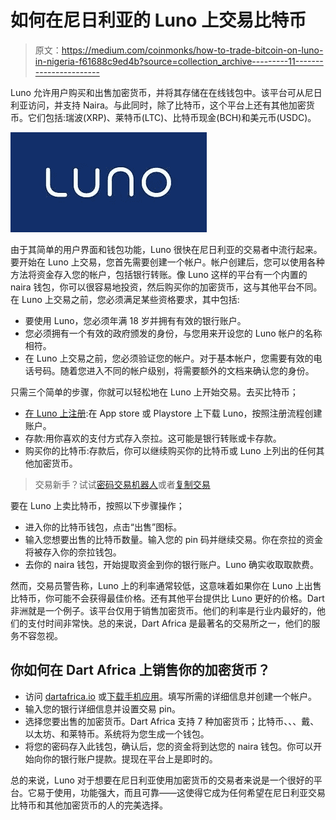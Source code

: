 # 如何在尼日利亚的 Luno 上交易比特币

> 原文：<https://medium.com/coinmonks/how-to-trade-bitcoin-on-luno-in-nigeria-f61688c9ed4b?source=collection_archive---------11----------------------->

Luno 允许用户购买和出售加密货币，并将其存储在在线钱包中。该平台可从尼日利亚访问，并支持 Naira。与此同时，除了比特币，这个平台上还有其他加密货币。它们包括:瑞波(XRP)、莱特币(LTC)、比特币现金(BCH)和美元币(USDC)。

![](img/6b845fd804dde24b88b78b0c378bff93.png)

由于其简单的用户界面和钱包功能，Luno 很快在尼日利亚的交易者中流行起来。要开始在 Luno 上交易，您首先需要创建一个帐户。帐户创建后，您可以使用各种方法将资金存入您的帐户，包括银行转账。像 Luno 这样的平台有一个内置的 naira 钱包，你可以很容易地投资，然后购买你的加密货币，这与其他平台不同。在 Luno 上交易之前，您必须满足某些资格要求，其中包括:

*   要使用 Luno，您必须年满 18 岁并拥有有效的银行账户。
*   您必须拥有一个有效的政府颁发的身份，与您用来开设您的 Luno 帐户的名称相符。
*   在 Luno 上交易之前，您必须验证您的帐户。对于基本帐户，您需要有效的电话号码。随着您进入不同的帐户级别，将需要额外的文档来确认您的身份。

只需三个简单的步骤，你就可以轻松地在 Luno 上开始交易。去买比特币；

*   [在 Luno 上注册](https://www.luno.com):在 App store 或 Playstore 上下载 Luno，按照注册流程创建账户。
*   存款:用你喜欢的支付方式存入奈拉。这可能是银行转账或卡存款。
*   购买你的比特币:存款后，你可以继续购买你的比特币或 Luno 上列出的任何其他加密货币。

> 交易新手？试试[密码交易机器人](/coinmonks/crypto-trading-bot-c2ffce8acb2a)或者[复制交易](/coinmonks/top-10-crypto-copy-trading-platforms-for-beginners-d0c37c7d698c)

要在 Luno 上卖比特币，按照以下步骤操作；

*   进入你的比特币钱包，点击“出售”图标。
*   输入您想要出售的比特币数量。输入您的 pin 码并继续交易。你在奈拉的资金将被存入你的奈拉钱包。
*   去你的 naira 钱包，开始提取资金到你的银行账户。Luno 确实收取取款费。

然而，交易员警告称，Luno 上的利率通常较低，这意味着如果你在 Luno 上出售比特币，你可能不会获得最佳价格。还有其他平台提供比 Luno 更好的价格。Dart 非洲就是一个例子。该平台仅用于销售加密货币。他们的利率是行业内最好的，他们的支付时间非常快。总的来说，Dart Africa 是最著名的交易所之一，他们的服务不容忽视。

## 你如何在 Dart Africa 上销售你的加密货币？

*   访问 [dartafrica.io](http://dartafrica.io) 或[下载手机应用](https://play.google.com/store/apps/details?id=com.dartafrica&gl=US)。填写所需的详细信息并创建一个帐户。
*   输入您的银行详细信息并设置交易 pin。
*   选择您要出售的加密货币。Dart Africa 支持 7 种加密货币；比特币、、、戴、以太坊、和莱特币。系统将为您生成一个钱包。
*   将您的密码存入此钱包，确认后，您的资金将到达您的 naira 钱包。你可以开始向你的银行账户提款。提现在平台上是即时的。

总的来说，Luno 对于想要在尼日利亚使用加密货币的交易者来说是一个很好的平台。它易于使用，功能强大，而且可靠——这使得它成为任何希望在尼日利亚交易比特币和其他加密货币的人的完美选择。